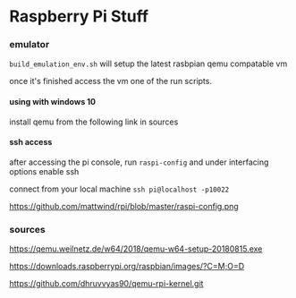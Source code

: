 # Raspberry Pi Stuff

### emulator

`build_emulation_env.sh` will setup the latest rasbpian qemu compatable vm

once it's finished access the vm one of the run scripts.

#### using with windows 10

install qemu from the following link in sources

#### ssh access

after accessing the pi console, run `raspi-config` and under interfacing options enable ssh

connect from your local machine `ssh pi@localhost -p10022`

https://github.com/mattwind/rpi/blob/master/raspi-config.png

### sources

https://qemu.weilnetz.de/w64/2018/qemu-w64-setup-20180815.exe

https://downloads.raspberrypi.org/raspbian/images/?C=M;O=D

https://github.com/dhruvvyas90/qemu-rpi-kernel.git


